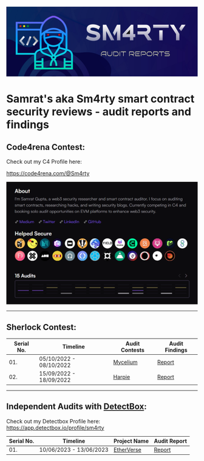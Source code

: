 ![](assets/audit-report.png)

# Samrat's aka Sm4rty smart contract security reviews - audit reports and findings

## Code4rena Contest:
Check out my C4 Profile here:

https://code4rena.com/@Sm4rty

![](/assets/Code4rena/image.png)

---

## Sherlock Contest:
| Serial No. | Timeline | Audit Contests | Audit Findings |
|-|-|-|-|
| 01.| 05/10/2022 - 08/10/2022 | [Mycelium](https://app.sherlock.xyz/audits/contests/7) | [Report](assets/Sherlock/Mycelium.md)|
| 02.| 15/09/2022 - 18/09/2022 | [Harpie](https://app.sherlock.xyz/audits/contests/3) | [Report](assets/Sherlock/Harpie.md)|

---

## Independent Audits with [DetectBox](https://www.detectbox.io/audit): 
Check out my Detectbox Profile here: https://app.detectbox.io/profile/sm4rty

| Serial No. | Timeline | Project Name | Audit Report |
|-|-|-|-|
| 01.| 10/06/2023 - 13/06/2023 | [EtherVerse](https://www.etherverse.in/) | [Report](https://github.com/UNSNARL/audit-reports/blob/main/EtherVerse_SecurityAssessment_June2023.pdf) |
